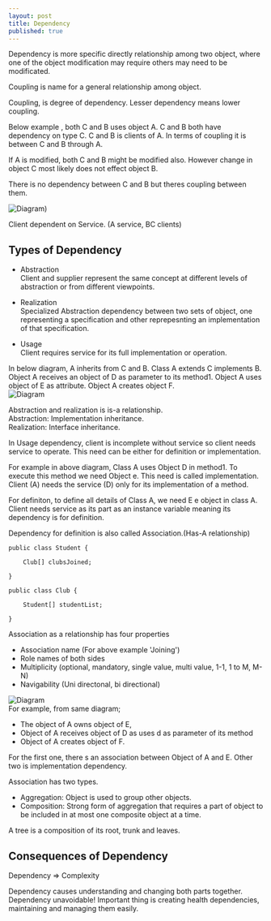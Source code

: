 ```yaml
---
layout: post
title: Dependency
published: true
---
```



Dependency is more specific directly relationship among two object, where one of the object modification may require others may need to be modificated.

Coupling is name for a general relationship among object.

Coupling, is degree of dependency.
Lesser dependency means lower coupling.

Below example , both C and B uses object A. C and B both have dependency on type C. C and B is clients of A.
In terms of coupling it is between C and B through A.

If A is modified, both C and B might be modified also. However change in object C most likely does not effect object B.  

There is no dependency between C and B but theres coupling between them.

![Diagram](https://i.ibb.co/b5Hyz2j/coupling-and-dependency-drawio.png))

Client dependent on Service. (A service, BC clients)

## Types of Dependency
- Abstraction  
Client and supplier represent the same concept at different levels of abstraction or from different viewpoints.

- Realization  
Specialized Abstraction dependency between two sets of object, one representing a specification and other reprepesnting an implementation of that specification. 

- Usage  
Client requires service for its full implementation or operation.


In below diagram, A inherits from C and B. Class A extends C implements B. Object A receives an object of D as parameter to its method1. Object A uses object of E as attribute. Object A creates object F.  
![Diagram](https://i.ibb.co/bmBFLLH/coupling-and-dependency-drawio-2.png)  


Abstraction and realization is is-a relationship.  
Abstraction: Implementation inheritance.  
Realization: Interface inheritance.

In Usage dependency, client is incomplete without service so client needs service to operate. This need can be either for definition or implementation.  

For example in above diagram, Class A uses Object D in method1. To execute this method we need Object e. This need is called implementation. Client (A) needs the service (D) only for its implementation of a method. 

For definiton, to define all details of Class A, we need E e object in class A. Client needs service as its part as an instance variable meaning its dependency is for definition.

Dependency for definition is also called Association.(Has-A relationship)

```
public class Student {

    Club[] clubsJoined;

}
```

```
public class Club {

    Student[] studentList;
    
}
```
Association as a relationship has four properties

- Association name (For above example 'Joining')
- Role names of both sides
- Multiplicity (optional, mandatory, single value, multi value, 1-1, 1 to M, M-N)
- Navigability (Uni directonal, bi directional)

![Diagram](https://i.ibb.co/bmBFLLH/coupling-and-dependency-drawio-2.png)  
For example, from same diagram;
- The object of A owns object of E,
- Object of A receives object of D as uses d as parameter of its method
- Object of A creates object of F.

For the first one, there s an association between Object of A and E.
Other two is implementation dependency.


Association has two types.
- Aggregation: Object is used to group other objects.
- Composition: Strong form of aggregation that requires a part of object to be included in at most one composite object at a time. 

A tree is a composition of its root, trunk and leaves.


## Consequences of Dependency

Dependency => Complexity

Dependency causes understanding and changing both parts together.
Dependency unavoidable! Important thing is creating health dependencies, maintaining and managing them easily.


